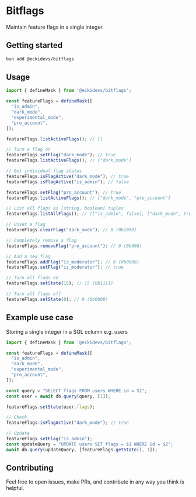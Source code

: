 # Bitflags

Maintain feature flags in a single integer.

## Getting started

```bash
bun add @eckidevs/bitflags
```

## Usage

```typescript
import { defineMask } from '@eckidevs/bitflags';

const featureFlags = defineMask([
  "is_admin",
  "dark_mode",
  "experimental_mode",
  "pro_account",
]);

featureFlags.listActiveFlags(); // []

// Turn a flag on
featureFlags.setFlag("dark_mode"); // true
featureFlags.listActiveFlags(); // ["dark_mode"]

// Get individual flag status
featureFlags.isFlagActive("dark_mode"); // true
featureFlags.isFlagActive("is_admin"); // false

featureFlags.setFlag("pro_account"); // true
featureFlags.listActiveFlags(); // ["dark_mode", "pro_account"]

// List all flags as [string, boolean] tuples
featureFlags.listAllFlags(); // [["is_admin", false], ["dark_mode", true], ["experimental_mode", false], ["pro_account", true]]

// Unset a flag
featureFlags.clearFlag("dark_mode"); // 8 (0b1000)

// Completely remove a flag
featureFlags.removeFlag("pro_account"); // 0 (0b000)

// Add a new flag
featureFlags.addFlag("is_moderator"); // 0 (0b0000)
featureFlags.setFlag("is_moderator"); // true

// Turn all flags on
featureFlags.setState(15); // 15 (0b1111)

// Turn all flags off
featureFlags.setState(0); // 0 (0b0000)
```

## Example use case

Storing a single integer in a SQL column e.g. users

```typescript
import { defineMask } from '@eckidevs/bitflags';

const featureFlags = defineMask([
  "is_admin",
  "dark_mode",
  "experimental_mode",
  "pro_account",
]);

const query = "SELECT flags FROM users WHERE id = $1";
const user = await db.query(query, [1]);

featureFlags.setState(user.flags);

// Check
featureFlags.isFlagActive("dark_mode"); // true

// Update
featureFlags.setFlag("is_admin");
const updateQuery = "UPDATE users SET flags = $1 WHERE id = $2";
await db.query(updateQuery, [featureFlags.getState(), 1]);
```

## Contributing

Feel free to open issues, make PRs, and contribute in any way you think is helpful.
